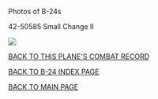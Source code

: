 
Photos of B-24s






 




42-50585 Small Change II  

![](42-50585.jpg)  
  

[BACK TO THIS PLANE'S COMBAT RECORD](b24s/42-50585.md)  

[BACK TO B-24 INDEX PAGE](000b24s.md)  

[BACK TO MAIN PAGE](index.html)


